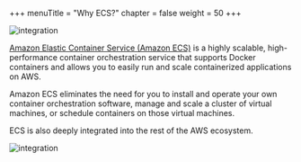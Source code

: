 +++
menuTitle = "Why ECS?"
chapter = false
weight = 50
+++

![integration](/images/ecs.png)

[Amazon Elastic Container Service (Amazon ECS)](https://aws.amazon.com/ecs/) is a highly scalable, high-performance container
orchestration service that supports Docker containers and allows you to easily run and scale
containerized applications on AWS.

Amazon ECS eliminates the need for you to install and operate
your own container orchestration software, manage and scale a cluster of virtual machines, or
schedule containers on those virtual machines.

ECS is also deeply integrated into the rest of the AWS ecosystem.

![integration](/images/integration.svg)
